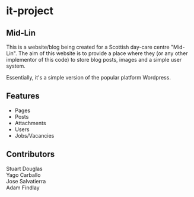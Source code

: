 it-project
==========

## Mid-Lin
This is a website/blog being created for a Scottish day-care centre "Mid-Lin". The aim of this website is to provide a place where they (or any other implementor of this code) to store blog posts, images and a simple user system.

Essentially, it's a simple version of the popular platform Wordpress.

## Features

- Pages
- Posts
- Attachments
- Users
- Jobs/Vacancies

## Contributors

Stuart Douglas  
Yago Carballo  
Jose Salvatierra  
Adam Findlay

